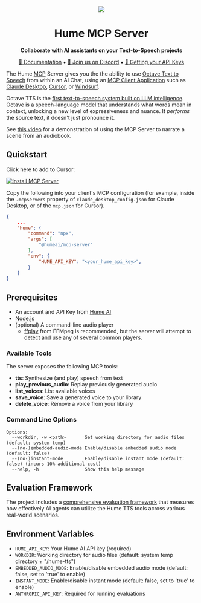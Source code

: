 <div align="center">
  <img src="https://storage.googleapis.com/hume-public-logos/hume/hume-banner.png">
  <h1>Hume MCP Server</h1>
  <p>
    <strong>Collaborate with AI assistants on your Text-to-Speech projects</strong>
  </p>
  <p>
    <a href="https://dev.hume.ai/docs/text-to-speech-tts/mcp-server">📘 Documentation</a> •
    <a href="https://discord.com/invite/humeai">💬 Join us on Discord</a> •
    <a href="https://dev.hume.ai/docs/introduction/api-key">🔐 Getting your API Keys</a>
  </p>
</div>

The Hume [MCP](https://modelcontextprotocol.io) Server gives you the the ability to use [Octave Text to Speech](https://dev.hume.ai/docs/text-to-speech-tts/overview) from within an AI Chat, using an [MCP Client Application](https://modelcontextprotocol.io/clients) such as [Claude Desktop](https://claude.ai/download), [Cursor](https://cursor.sh/), or [Windsurf](https://www.windsurf.io/).

Octave TTS is the [first text-to-speech system built on LLM intelligence](https://www.hume.ai/blog/octave-the-first-text-to-speech-model-that-understands-what-its-saying). Octave is a speech-language model that understands what words mean in context, unlocking a new level of expressiveness and nuance. It *performs* the source text, it doesn't just pronounce it.

See [this video](https://www.loom.com/share/b9fb74163db44be28e9adcb61030e368) for a demonstration of using the MCP Server to narrate a scene from an audiobook.

## Quickstart

Click here to add to Cursor:

[![Install MCP Server](https://cursor.com/deeplink/mcp-install-dark.svg)](https://cursor.com/install-mcp?name=hume&config=eyJjb21tYW5kIjoibnB4IEBodW1lYWkvbWNwLXNlcnZlciIsImVudiI6eyJIVU1FX0FQSV9LRVkiOiIiLCJXT1JLRElSIjoiIn19)

Copy the following into your client's MCP configuration (for example, inside the `.mcpServers` property of `claude_desktop_config.json` for Claude Desktop, or of the `mcp.json` for Cursor).

```json
{
    ...
    "hume": {
        "command": "npx",
        "args": [
            "@humeai/mcp-server"
        ],
        "env": {
            "HUME_API_KEY": "<your_hume_api_key>",
        }
    }
}
```

## Prerequisites
- An account and API Key from [Hume AI](https://platform.hume.ai/)
- [Node.js](https://nodejs.org/)
- (optional) A command-line audio player
  * [ffplay](https://ffmpeg.org/ffplay.html) from FFMpeg is recommended, but the server will attempt to detect and use any of several common players.

### Available Tools

The server exposes the following MCP tools:

- **tts**: Synthesize (and play) speech from text
- **play_previous_audio**: Replay previously generated audio
- **list_voices**: List available voices
- **save_voice**: Save a generated voice to your library
- **delete_voice**: Remove a voice from your library

### Command Line Options

```
Options:
  --workdir, -w <path>       Set working directory for audio files (default: system temp)
  --(no-)embedded-audio-mode Enable/disable embedded audio mode (default: false)
  --(no-)instant-mode        Enable/disable instant mode (default: false) (incurs 10% additional cost)
  --help, -h                 Show this help message
```

## Evaluation Framework

The project includes a [comprehensive evaluation framework](src/evals/README.md) that measures how effectively AI agents can utilize the Hume TTS tools across various real-world scenarios.

## Environment Variables

- `HUME_API_KEY`: Your Hume AI API key (required)
- `WORKDIR`: Working directory for audio files (default: system temp directory + "/hume-tts")
- `EMBEDDED_AUDIO_MODE`: Enable/disable embedded audio mode (default: false, set to 'true' to enable)
- `INSTANT_MODE`: Enable/disable instant mode (default: false, set to 'true' to enable)
- `ANTHROPIC_API_KEY`: Required for running evaluations
